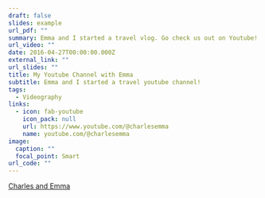 ```yaml
---
draft: false
slides: example
url_pdf: ""
summary: Emma and I started a travel vlog. Go check us out on Youtube!
url_video: ""
date: 2016-04-27T00:00:00.000Z
external_link: ""
url_slides: ""
title: My Youtube Channel with Emma
subtitle: Emma and I started a travel youtube channel!
tags:
  - Videography
links:
  - icon: fab-youtube
    icon_pack: null
    url: https://www.youtube.com/@charlesemma
    name: youtube.com/@charlesemma
image:
  caption: ""
  focal_point: Smart
url_code: ""
---
```


[﻿Charles and Emma](https://www.youtube.com/@charlesemma)